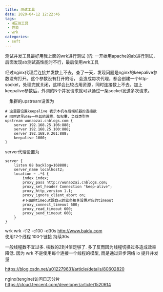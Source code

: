 ```yaml
---
title: 测试工具
date: 2020-04-12 12:22:46
tags:
 - H压测工具
 - 性能
 - wrk
categories:
 - soft
---
```

测试并发工具最好用我上面的wrk进行测试 (坑: 一开始用apache的ab进行测试，后面发现ab测试高性能时不行，最后使用wrk工具

经过nginx代理后连接并发数上不去，查了一天，发现问题是nginx的keepalive参数没有打开。这个参数没有打开的话， 会造成每次代理，都会创建一个http-socket，处理完就关闭，这样会比较占用资源，同时连接数上不去。加上keepalive参数后，外网的N个并发请求就可以通过一条socket发送多次请求。


　集群的upstream设置为
```
# 这里要设置keepalive 表示本机与后端机器的连接数
# 同时这里还有一些其他设置，如权重，负载类型等
upstream wunaozai.cnblogs.com {
    server 192.168.25.106:888;
    server 192.168.25.100:888;
    server 192.168.9.201:888;
    keepalive 1000;
}
```

server代理设置为
```
server {
    listen 88 backlog=168888;
    server_name localhost2;
    location ~ .*$ {
        index index;
        proxy_pass http://wunaozai.cnblogs.com;
        proxy_set_header Connection "keep-alive";
        proxy_http_version 1.1;
        proxy_ignore_client_abort on;
        #下面的timeout跟自己的业务相关设置对应的timeout
        proxy_connect_timeout 600;
        proxy_read_timeout 600;
        proxy_send_timeout 600;
    }
}
```

wrk
wrk -t12 -c100 -d30s http://www.baidu.com  
使用12个线程
100个链接
持续30s

一般线程数不宜过多. 核数的2到4倍足够了. 多了反而因为线程切换过多造成效率降低. 因为 wrk 不是使用每个连接一个线程的模型, 而是通过异步网络 io 提升并发量

https://blog.csdn.net/u012279631/article/details/80602820



nginx(tengine)访问日志分片
https://cloud.tencent.com/developer/article/1520614